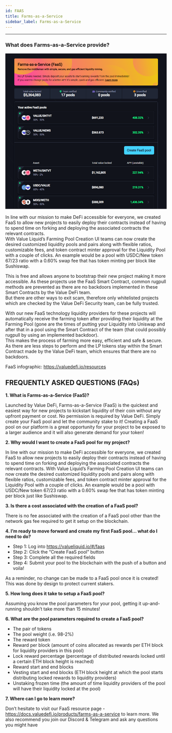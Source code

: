 ```yaml
---
id: FAAS
title: Farms-as-a-Service
sidebar_label: Farms-as-a-Service
---
```


---

### What does Farms-as-a-Service provide?

![Farms-as-a-Service](img/faas.png)

In line with our mission to make DeFi accessible for everyone, we created FaaS to allow new projects to easily deploy their contracts instead of having to spend time on forking and deploying the associated contracts the relevant contracts. <br/>
With Value Liquid’s Farming Pool Creation UI teams can now create the desired customized liquidity pools and pairs along with flexible ratios, customizable fees, and token contract minter approval for the Liquidity Pool with a couple of clicks. An example would be a pool with USDC/New token 67/23 ratio with a 0.60% swap fee that has token minting per block like Sushiswap.

This is free and allows anyone to bootstrap their new project making it more accessible.
As these projects use the FaaS Smart Contract, common rugpull methods are prevented as there are no backdoors implemented in these Smart Contracts by the Value DeFi team. <br/>
But there are other ways to exit scam, therefore only whitelisted projects which are checked by the Value DeFi Security team, can be fully trusted.

With our new FaaS technology liquidity providers for these projects will automatically receive the farming token after providing their liquidity at the Farming Pool (gone are the times of putting your Liquidity into Uniswap and after that in a pool using the Smart Contract of the team (that could possibly rugpull by using an implemented backdoor). <br/>
This makes the process of farming more easy, efficient and safe & secure. <br/>
As there are less steps to perform and the LP tokens stay within the Smart Contract made by the Value DeFi team, which ensures that there are no backdoors.

FaaS infographic: https://valuedefi.io/resources

## FREQUENTLY ASKED QUESTIONS (FAQs)

**1. What is Farms-as-a-Service (FaaS)?**

Launched by Value DeFi, Farms-as-a-Service (FaaS) is the quickest and easiest way for new projects to kickstart liquidity of their coin without any upfront payment or cost. No permission is required by Value DeFi. Simply create your FaaS pool and let the community stake to it! Creating a FaaS pool on our platform is a great opportunity for your project to be exposed to a larger audience and it will also generate demand for your token!

**2. Why would I want to create a FaaS pool for my project?**

In line with our mission to make DeFi accessible for everyone, we created FaaS to allow new projects to easily deploy their contracts instead of having to spend time on forking and deploying the associated contracts the relevant contracts. With Value Liquid’s Farming Pool Creation UI teams can now create the desired customized liquidity pools and pairs along with flexible ratios, customizable fees, and token contract minter approval for the Liquidity Pool with a couple of clicks. An example would be a pool with USDC/New token 67/23 ratio with a 0.60% swap fee that has token minting per block just like Sushiswap.

**3. Is there a cost associated with the creation of a FaaS pool?**

There is no fee associated with the creation of a FaaS pool other than the network gas fee required to get it setup on the blockchain.

**4. I’m ready to move forward and create my first FaaS pool… what do I need to do?**

- Step 1: Log into https://valueliquid.io/#/faas
- Step 2: Click the “Create FaaS pool” button
- Step 3: Complete all the required fields
- Step 4: Submit your pool to the blockchain with the push of a button and voila!

As a reminder, no change can be made to a FaaS pool once it is created! This was done by design to protect current stakers.

**5. How long does it take to setup a FaaS pool?**

Assuming you know the pool parameters for your pool, getting it up-and-running shouldn’t take more than 15 minutes!

**6. What are the pool parameters required to create a FaaS pool?**

- The pair of tokens
- The pool weight (i.e. 98-2%)
- The reward token
- Reward per block (amount of coins allocated as rewards per ETH block for liquidity providers in this pool)
- Lock reward percentage (percentage of distributed rewards locked until a certain ETH block height is reached)
- Reward start and end blocks
- Vesting start and end blocks (ETH block height at which the pool starts distributing locked rewards to liquidity providers)
- Unstaking frozen time (the amount of time liquidity providers of the pool will have their liquidity locked at the pool)

**7. Where can I go to learn more?**

Don’t hesitate to visit our FaaS resource page - https://docs.valuedefi.io/products/farms-as-a-service to learn more. We also recommend you join our Discord & Telegram and ask any questions you might have
